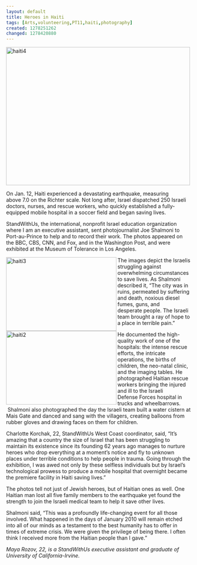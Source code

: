 ```yaml
---
layout: default
title: Heroes in Haiti
tags: [Arts,volunteering,PT11,haiti,photography]
created: 1278251262
changed: 1278420880
---
```

<p><a title="haiti4 by PresenTense Group, on Flickr" href="http://www.flickr.com/photos/presentensegroup/4730462805/"><img width="500" height="375" alt="haiti4" src="http://farm2.static.flickr.com/1234/4730462805_febb979897.jpg" /></a></p>
<p>On Jan. 12, Haiti experienced a devastating&nbsp;earthquake, measuring above&nbsp;7.0 on the Richter scale. Not long&nbsp;after, Israel dispatched 250 Israeli doctors,&nbsp;nurses, and rescue workers, who quickly established&nbsp;a fully-equipped mobile hospital in&nbsp;a soccer field and began saving lives.&nbsp;</p>
<p>StandWithUs, the international, nonprofit&nbsp;Israel education organization where I am an executive assistant, sent photojournalist&nbsp;Joe Shalmoni to Port-au-Prince to help and to&nbsp;record their work. The photos appeared on the&nbsp;BBC, CBS, CNN, and Fox, and in the Washington&nbsp;Post, and were exhibited at the Museum&nbsp;of Tolerance in Los Angeles.</p>
<p><a title="haiti3 by PresenTense Group, on Flickr" href="http://www.flickr.com/photos/presentensegroup/4730460967/"><img width="300" height="200" align="left" alt="haiti3" src="http://farm2.static.flickr.com/1364/4730460967_d41b0f2d1b.jpg" /></a></p>
<p><a title="haiti2 by PresenTense Group, on Flickr" href="http://www.flickr.com/photos/presentensegroup/4731103712/"><img width="300" height="200" align="left" alt="haiti2" src="http://farm2.static.flickr.com/1176/4731103712_e4eab0c38e.jpg" /></a></p>
<p>The images depict the Israelis struggling&nbsp;against overwhelming circumstances to save&nbsp;lives. As Shalmoni described it, &ldquo;The city was&nbsp;in ruins, permeated by suffering and death,&nbsp;noxious diesel fumes, guns, and desperate&nbsp;people. The Israeli team brought a ray of hope&nbsp;to a place in terrible pain.&rdquo;</p>
<p>He documented the high-quality work of&nbsp;one of the hospitals: the intense rescue efforts,&nbsp;the intricate operations, the births of children,&nbsp;the neo-natal clinic, and the imaging tables.&nbsp;He photographed Haitian rescue workers&nbsp;bringing the injured and ill to the Israeli Defense&nbsp;Forces hospital in trucks and wheelbarrows. &nbsp;Shalmoni also photographed the day the&nbsp;Israeli team built a water cistern at Mais Gate&nbsp;and danced and sang with the villagers, creating&nbsp;balloons from rubber gloves and drawing&nbsp;faces on them for children.&nbsp;</p>
<p>Charlotte Korchak, 22, StandWithUs&nbsp;West Coast coordinator, said, &ldquo;It&rsquo;s amazing&nbsp;that a country the size of Israel that has been&nbsp;struggling to maintain its existence since its&nbsp;founding 62 years ago manages to nurture heroes&nbsp;who drop everything at a moment&rsquo;s notice&nbsp;and fly to unknown places under terrible&nbsp;conditions to help people in trauma. Going&nbsp;through the exhibition, I was awed not only&nbsp;by these selfless individuals but by Israel&rsquo;s technological&nbsp;prowess to produce a mobile hospital&nbsp;that overnight became the premiere facility&nbsp;in Haiti saving lives.&rdquo;&nbsp;</p>
<p>The photos tell not just of Jewish heroes,&nbsp;but of Haitian ones as well. One Haitian man&nbsp;lost all five family members to the earthquake&nbsp;yet found the strength to join the Israeli medical&nbsp;team to help it save other lives.&nbsp;</p>
<p>Shalmoni said, &ldquo;This was a profoundly&nbsp;life-changing event for all those involved. What happened in the days of January 2010&nbsp;will remain etched into all of our minds as&nbsp;a testament to the best humanity has to offer&nbsp;in times of extreme crisis. We were given&nbsp;the privilege of being there. I often think I&nbsp;received more from the Haitian people than&nbsp;I gave.&rdquo;</p>
<p><em>Maya Rozov, 22, is a StandWithUs&nbsp;executive assistant and graduate&nbsp;of University of California-Irvine.&nbsp;</em></p>